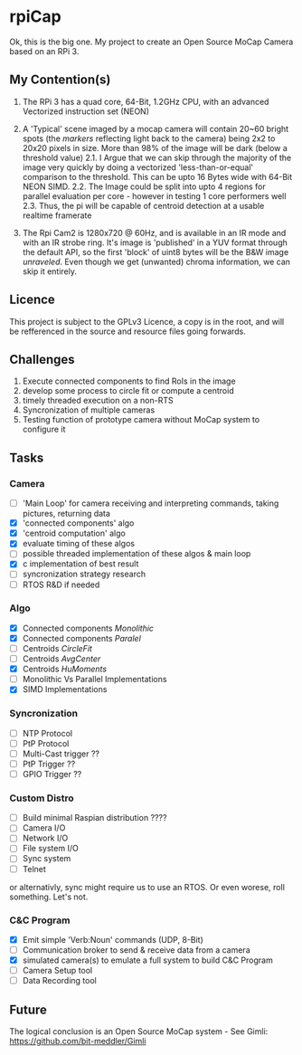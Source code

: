 # rpiCap
Ok, this is the big one.  My project to create an Open Source MoCap Camera based on an RPi 3.

## My Contention(s)
1. The RPi 3 has a quad core, 64-Bit, 1.2GHz CPU, with an advanced Vectorized instruction set (NEON)

2. A 'Typical' scene imaged by a mocap camera will contain 20~60 bright spots (the _markers_ reflecting light back to the camera) being 2x2 to 20x20 pixels in size.  More than 98% of the image will be dark (below a threshold value)
  2.1. I Argue that we can skip through the majority of the image very quickly by doing a vectorized 'less-than-or-equal' comparison to the threshold.  This can be upto 16 Bytes wide with 64-Bit NEON SIMD.
  2.2. The Image could be split into upto 4 regions for parallel evaluation per core - however in testing 1 core performers well
  2.3. Thus, the pi will be capable of centroid detection at a usable realtime framerate

3. The Rpi Cam2 is 1280x720 @ 60Hz, and is available in an IR mode and with an IR strobe ring. It's image is 'published' in a YUV format through the default API, so the first 'block' of uint8 bytes will be the B&W image _unraveled_.  Even though we get (unwanted) chroma information, we can skip it entirely.

## Licence
This project is subject to the GPLv3 Licence, a copy is in the root, and will be refferenced in the source and resource files going forwards.

## Challenges
1. Execute connected components to find RoIs in the image
2. develop some process to circle fit or compute a centroid
3. timely threaded execution on a non-RTS
4. Syncronization of multiple cameras
5. Testing function of prototype camera without MoCap system to configure it

## Tasks
### Camera
 - [ ] 'Main Loop' for camera receiving and interpreting commands, taking pictures, returning data
 - [x] 'connected components' algo
 - [x] 'centroid computation' algo
 - [x] evaluate timing of these algos
 - [ ] possible threaded implementation of these algos & main loop
 - [x] c implementation of best result
 - [ ] syncronization strategy research
 - [ ] RTOS R&D if needed

### Algo
- [x] Connected components _Monolithic_
- [x] Connected components _Paralel_
- [ ] Centroids _CircleFit_
- [ ] Centroids _AvgCenter_
- [x] Centroids _HuMoments_
- [ ] Monolithic Vs Parallel Implementations
- [x] SIMD Implementations

### Syncronization
- [ ] NTP Protocol
- [ ] PtP Protocol
- [ ] Multi-Cast trigger ??
- [ ] PtP Trigger ??
- [ ] GPIO Trigger ??

### Custom Distro
- [ ] Build minimal Raspian distribution ????
- [ ] Camera I/O
- [ ] Network I/O
- [ ] File system I/O
- [ ] Sync system
- [ ] Telnet

or alternativly, sync might require us to use an RTOS.  Or even worese, roll something.  Let's not.


### C&C Program
 - [x] Emit simple 'Verb:Noun' commands (UDP, 8-Bit)
 - [ ] Communication broker to send & receive data from a camera
 - [x] simulated camera(s) to emulate a full system to build C&C Program
 - [ ] Camera Setup tool
 - [ ] Data Recording tool

## Future
The logical conclusion is an Open Source MoCap system - See Gimli: https://github.com/bit-meddler/Gimli
